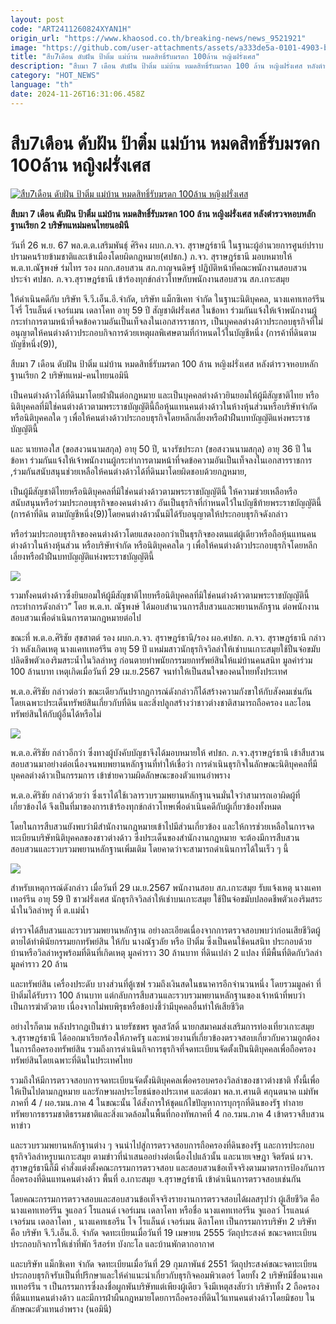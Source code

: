 ```yaml
---
layout: post
code: "ART2411260824XYAN1H"
origin_url: "https://www.khaosod.co.th/breaking-news/news_9521921"
image: "https://github.com/user-attachments/assets/a333de5a-0101-4903-b0c2-356eb9fb3c6c"
title: "สืบ7เดือน ดับฝัน ป้าติ๋ม แม่บ้าน หมดสิทธิ์รับมรดก 100ล้าน หญิงฝรั่งเศส"
description: "สืบมา 7 เดือน ดับฝัน ป้าติ๋ม แม่บ้าน หมดสิทธิ์รับมรดก 100 ล้าน หญิงฝรั่งเศส หลังตำรวจหอบหลักฐานเรียก 2 บริษัทแหม่-คนไทยนอมินี"
category: "HOT_NEWS"
language: "th"
date: 2024-11-26T16:31:06.458Z
---
```


# สืบ7เดือน ดับฝัน ป้าติ๋ม แม่บ้าน หมดสิทธิ์รับมรดก 100ล้าน หญิงฝรั่งเศส

[![สืบ7เดือน ดับฝัน ป้าติ๋ม แม่บ้าน หมดสิทธิ์รับมรดก 100ล้าน หญิงฝรั่งเศส](https://www.khaosod.co.th/wpapp/uploads/2024/11/heritage.jpg "สืบ7เดือน ดับฝัน ป้าติ๋ม แม่บ้าน หมดสิทธิ์รับมรดก 100ล้าน หญิงฝรั่งเศส")](https://www.khaosod.co.th/wpapp/uploads/2024/11/heritage.jpg)

**สืบมา 7 เดือน ดับฝัน ป้าติ๋ม แม่บ้าน หมดสิทธิ์รับมรดก 100 ล้าน หญิงฝรั่งเศส หลังตำรวจหอบหลักฐานเรียก 2 บริษัทแหม่มคนไทยนอมินี**

วันที่ 26 พ.ย. 67 พล.ต.ต.เสริมพันธุ์ ศิริคง ผบก.ภ.จว. สุราษฎร์ธานี ในฐานะผู้อำนวยการศูนย์ปราบปรามคนร้ายข้ามชาติและเข้าเมืองโดยผิดกฎหมาย(ศปชก.) ภ.จว. สุราษฎร์ธานี มอบหมายให้ พ.ต.ท.ณัฐพงษ์ ร่มไทร รอง ผกก.สอบสวน สภ.กาญจนดิษฐ์ ปฏิบัติหน้าที่คณะพนักงานสอบสวนประจำ ศปชก. ภ.จว.สุราษฎร์ธานี เข้าร้องทุกข์กล่าวโทษกับพนักงานสอบสวน สภ.เกาะสมุย

ให้ดำเนินคดีกับ บริษัท จี.วี.เอ็น.อี.จำกัด, บริษัท แม็กซิเคท จำกัด ในฐานะนิติบุคคล, นางแคทเทอร์รีน โจรี่ โรแล็นด์ เจอร์แมน เดลาโคท อายุ 59 ปี สัญชาติฝรั่งเศส ในข้อหา ร่วมกันแจ้งให้เจ้าพนักงานผู้กระทำการตามหน้าที่จดข้อความอันเป็นเท็จลงในเอกสารราชการ, เป็นบุคคลต่างด้าวประกอบธุรกิจที่ไม่อนุญาตให้คนต่างด้าวประกอบกิจการด้วยเหตุผลพิเศษตามที่กำหนดไว้ในบัญชีหนึ่ง (การค้าที่ดินตามบัญชีหนึ่ง(9)),

สืบมา 7 เดือน ดับฝัน ป้าติ๋ม แม่บ้าน หมดสิทธิ์รับมรดก 100 ล้าน หญิงฝรั่งเศส หลังตำรวจหอบหลักฐานเรียก 2 บริษัทแหม่-คนไทยนอมินี

เป็นคนต่างด้าวได้ที่ดินมาโดยฝ่าฝืนต่อกฎหมาย และเป็นบุคคลต่างด้าวยินยอมให้ผู้มีสัญชาติไทย หรือนิติบุคคลที่มิใช่คนต่างด้าวตามพระราชบัญญัตินี้ถือหุ้นแทนคนต่างด้าวในห้างหุ้นส่วนหรือบริษัทจำกัด หรือนิติบุคคลใด ๆ เพื่อให้คนต่างด้าวประกอบธุรกิจโดยหลีกเลี่ยงหรือฝ่าฝืนบทบัญญัติแห่งพระราชบัญญัตินี้

และ นายทองใส (ขอสงวนนามสกุล) อายุ 50 ปี, นางรัชประภา (ขอสงวนนามสกุล) อายุ 36 ปี ในข้อหา ร่วมกันแจ้งให้เจ้าพนักงานผู้กระทำการตามหน้าที่จดข้อความอันเป็นเท็จลงในเอกสารราชการ ,ร่วมกันสนับสนุนช่วยเหลือให้คนต่างด้าวได้ที่ดินมาโดยผิดชอบด้วยกฎหมาย,

เป็นผู้มีสัญชาติไทยหรือนิติบุคคลที่มิใช่คนต่างด้าวตามพระราชบัญญัตินี้ ให้ความช่วยเหลือหรือสนับสนุนหรือร่วมประกอบธุรกิจของคนต่างด้าว อันเป็นธุรกิจที่กำหนดไว้ในบัญชีท้ายพระราชบัญญัตินี้ (การค้าที่ดิน ตามบัญชีหนึ่ง(9))โดยคนต่างด้าวนั้นมิได้รับอนุญาตให้ประกอบธุรกิจดังกล่าว

หรือร่วมประกอบธุรกิจของคนต่างด้าวโดยแสดงออกว่าเป็นธุรกิจของตนแต่ผู้เดียวหรือถือหุ้นแทนคนต่างด้าวในห้างหุ้นส่วน หรือบริษัทจำกัด หรือนิติบุคคลใด ๆ เพื่อให้คนต่างด้าวประกอบธุรกิจโดยหลีกเลี่ยงหรือฝ่าฝืนบทบัญญัติแห่งพระราชบัญญัตินี้

[![](https://www.khaosod.co.th/wpapp/uploads/2024/11/26-มรดก1.jpg)](https://www.khaosod.co.th/wpapp/uploads/2024/11/26-มรดก1.jpg)

รวมทั้งคนต่างด้าวซึ่งยินยอมให้ผู้มีสัญชาติไทยหรือนิติบุคคลที่มิใช่คนต่างด้าวตามพระราชบัญญัตินี้กระทำการดังกล่าว” โดย พ.ต.ท. ณัฐพงษ์ ได้มอบสำนวนการสืบสวนและพยานหลักฐาน ต่อพนักงานสอบสวนเพื่อดำเนินการตามกฎหมายต่อไป

ขณะที่ พ.ต.อ.ศิริชัย สุขสาตต์ รอง ผบก.ภ.จว. สุราษฎร์ธานี/รอง ผอ.ศปชก. ภ.จว. สุราษฎร์ธานี กล่าวว่า หลังเกิดเหตุ นางแคทเทอร์รีน อายุ 59 ปี แหม่มสาวนักธุรกิจวิลล่าให้เช่าบนเกาะสมุยใช้ปืนจ่อขมับปลิดชีพตัวเองริมสระน้ำในวิลล่าหรู ก่อนตายทำพนัยกรรมยกทรัพย์สินให้แม่บ้านคนสนิท มูลค่าร่วม 100 ล้านบาท เหตุเกิดเมื่อวันที่ 29 เม.ย.2567 จนทำให้เป็นสนใจของคนไทยทั้งประเทศ

พ.ต.อ.ศิริชัย กล่าวต่อว่า ขณะเดียวกันปรากฏการณ์ดังกล่าวก็ได้สร้างความกังขาให้กับสังคมเช่นกัน โดยเฉพาะประเด็นทรัพย์สินเกี่ยวกับที่ดิน และสิ่งปลูกสร้างว่าชาวต่างชาติสามารถถือครอง และโอนทรัพย์สินให้กับผู้อื่นได้หรือไม่

[![](https://www.khaosod.co.th/wpapp/uploads/2024/11/26-มรดก3.jpg)](https://www.khaosod.co.th/wpapp/uploads/2024/11/26-มรดก3.jpg)

พ.ต.อ.ศิริชัย กล่าวอีกว่า ซึ่งทางผู้บังคับบัญชาจึงได้มอบหมายให้ ศปชก. ภ.จว.สุราษฎร์ธานี เข้าสืบสวนสอบสวนมาอย่างต่อเนื่องจนพบพยานหลักฐานที่ทำให้เชื่อว่า การดำเนินธุรกิจในลักษณะนิติบุคคลที่มีบุคคลต่างด้าวเป็นกรรมการ เข้าข่ายความผิดลักษณะของตัวแทนอำพราง

พ.ต.อ.ศิริชัย กล่าวด้วยว่า ซึ่งเราได้ใช้เวลารวบรวมพยานหลักฐานจนมั่นใจว่าสามารถเอาผิดผู้ที่เกี่ยวข้องได้ จึงเป็นที่มาของการเข้าร้องทุกข์กล่าวโทษเพื่อดำเนินคดีกับผู้เกี่ยวข้องทั้งหมด

โดยในการสืบสวนยังพบว่ามีสำนักงานกฎหมายเข้าไปมีส่วนเกี่ยวข้อง และให้การช่วยเหลือในการจดทะเบียนบริษัทนิติบุคคลของชาวต่างด้าว ซึ่งประเด็นของสำนักงานกฎหมาย จะต้องมีการสืบสวนสอบสวนและรวบรวมพยานหลักฐานเพิ่มเติม โดยคาดว่าจะสามารถดำเนินการได้ในเร็ว ๆ นี้

[![](https://www.khaosod.co.th/wpapp/uploads/2024/11/26-มรดก4.jpg)](https://www.khaosod.co.th/wpapp/uploads/2024/11/26-มรดก4.jpg)

สำหรับเหตุการณ์ดังกล่าว เมื่อวันที่ 29 เม.ย.2567 พนักงานสอบ สภ.เกาะสมุย รับแจ้งเหตุ นางแคทเทอร์รีน อายุ 59 ปี ชาวฝรั่งเศส นักธุรกิจวิลล่าให้เช่าบนเกาะสมุย ใช้ปืนจ่อขมับปลอดชีพตัวเองริมสระน้ำในวิลล่าหรู ที่ ต.แม่น้ำ

ตำรวจได้สืบสวนและรวบรวมพยานหลักฐาน อย่างละเอียดเนื่องจากการตรวจสอบพบว่าก่อนเสียชีวิตผู้ตายได้ทำพินัยกรรมยกทรัพย์สิน ให้กับ นางณัฐวลัย หรือ ป้าติ๋ม ซึ่งเป็นคนใช้คนสนิท ประกอบด้วย บ้านหรือวิลล่าหรูพร้อมที่ดินที่เกิดเหตุ มูลค่าราว 30 ล้านบาท ที่ดินเปล่า 2 แปลง ที่มีพื้นที่ติดกับวิลล่า มูลค่าราว 20 ล้าน

และทรัพย์สิน เครื่องประดับ บางส่วนที่ตู้เซฟ รวมถึงเงินสดในธนาคารอีกจำนวนหนึ่ง โดยรวมมูลค่า ที่ป้าติ๋มได้รับราว 100 ล้านบาท แต่กลับการสืบสวนและรวบรวมพยานหลักฐานของเจ้าหน้าที่พบว่าเป็นการฆ่าตัวตาย เนื่องจากไม่พบพิรุธหรือข้อบ่งชี้ว่ามีบุคคลอื่นทำให้เสียชีวิต

อย่างไรก็ตาม หลังปรากฏเป็นข่าว นายรัชชพร พูลสวัสดิ์ นายกสมาคมส่งเสริมการท่องเที่ยวเกาะสมุย จ.สุราษฎร์ธานี ได้ออกมาเรียกร้องให้ภาครัฐ และหน่วยงานที่เกี่ยวข้องตรวจสอบเกี่ยวกับความถูกต้องในการถือครองทรัพย์สิน รวมถึงการดำเนินกิจการธุรกิจที่จดทะเบียนจัดตั้งเป็นนิติบุคคลเพื่อถือครองทรัพย์สินโดยเฉพาะที่ดินในประเทศไทย

รวมถึงให้มีการตรวจสอบการจดทะเบียนจัดตั้งนิติบุคคลเพื่อครอบครองวิลล่าของชาวต่างชาติ ทั้งนี้เพื่อให้เป็นไปตามกฎหมาย และรักษาผลประโยชน์ของประเทศ และต่อมา พล.ท.ศานติ ศกุนตนาค แม่ทัพภาคที่ 4 / ผอ.รมน.ภาค 4 ในขณะนั้น ได้สั่งการให้ชุดแก้ไขปัญหาการบุกรุกที่ดินของรัฐ ทำลายทรัพยากรธรรมชาติธรรมชาติและสิ่งแวดล้อมในพื้นที่กองทัพภาคที่ 4 กอ.รมน.ภาค 4 เข้าตรวจสืบสวนหาข่าว

และรวบรวมพยานหลักฐานต่าง ๆ จนนำไปสู่การตรวจสอบการถือครองที่ดินของรัฐ และการประกอบธุรกิจวิลล่าหรูบนเกาะสมุย ตามข่าวที่นำเสนออย่างต่อเนื่องไปแล้วนั้น และนายเจษฎา จิตรัตน์ ผวจ. สุราษฎร์ธานีก็มี คำสั่งแต่งตั้งคณะกรรมการตรวจสอบ และสอบสวนข้อเท็จจริงตามมาตรการป้องกันการถือครองที่ดินแทนคนต่างด้าว พื้นที่ อ.เกาะสมุย จ.สุราษฎร์ธานี เข้าดำเนินการตรวจสอบเช่นกัน

โดยคณะกรรมการตรวจสอบและสอบสวนข้อเท็จจริงรายงานการตรวจสอบได้ผลสรุปว่า ผู้เสียชีวิต คือ นางแคทเทอร์รีน จูแอลว์ โรแลนด์ เจอร์เมน เดลาโคท หรือชื่อ นางแคทเทอร์รีน จูแอลว์ โรแลนด์ เจอร์มน เดอลาโคท , นางแคทเธอรีน โจ โรแล็นด์ เจอร์เมน ดิลาโคท เป็นกรรมการบริษัท 2 บริษัท คือ บริษัท จี.วี.เอ็น.อี. จำกัด จดทะเบียนเมื่อวันที่ 19 เมษายน 2555 วัตถุประสงค์ ขณะจดทะเบียนประกอบกิจการให้เช่าที่พัก รีสอร์ท บังกะโล และบ้านพักตากอากาศ

และบริษัท แม็กชิเคท จำกัด จดทะเบียนเมื่อวันที่ 29 กุมภาพันธ์ 2551 วัตถุประสงค์ขณะจดทะเบียนประกอบธุรกิจรับเป็นที่ปรึกษาและให้คำแนะนำเกี่ยวกับธุรกิจคอมพิวเตอร์ โดยทั้ง 2 บริษัทมีชื่อนางแคทเทอร์รีน ฯ เป็นกรรมการซึ่งลงชื่อผูกพันบริษัทแต่เพียงผู้เดียว จึงมีเหตุสงสัยว่า บริษัททั้ง 2 ถือครองที่ดินแทนคนต่างด้าว และมีการฝ่าผืนกฎหมายโดยการถือครองที่ดินไว้แทนคนต่างด้าวโดยมิชอบ ในลักษณะตัวแทนอำพราง (นอมินี)